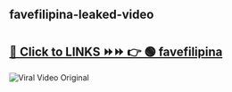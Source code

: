 
 ## favefilipina-leaked-video 

# <h2><a href="https://clipsfans.com/favefilipina&ref=git">🔗 Click to LINKS ⏩⏩ 👉 🟢 favefilipina </a></h2>

<a href="https://clipsfans.com/favefilipina&ref=git" rel="nofollow" data-target="animated-image.originalLink"><img src="https://i.ibb.co.com/xMMVF88/686577567.gif" alt="Viral Video Original" style="max-width: 100%; display: inline-block;" data-target="animated-image.originalImage"></a>
